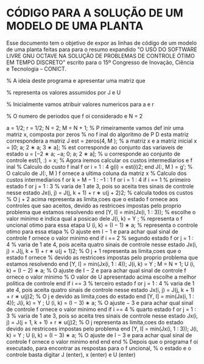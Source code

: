 # CÓDIGO PARA A SOLUÇÃO DE UM MODELO DE UMA PLANTA
Esse documento tem o objetivo de expor as linhas de código de um modelo de uma planta feitas para para o resumo expandido "O USO DO SOFTWARE LIVRE GNU OCTAVE NA SOLUÇÃO DE PROBLEMAS DE CONTROLE ÓTIMO EM TEMPO DISCRETO" escrito para o 15º Congresso de Inovação, Ciência e Tecnologia – CONICT.

% A ideia deste programa e apresentar uma matriz que

% representa os valores assumidos por J e U

% Inicialmente vamos atribuir valores numericos para a e r

% O numero de periodos que f oi considerado e N = 2

a = 1/2;
r = 1/2;
N = 2;
M = N + 1;
% P rimeiramente vamos def inir uma matriz x, composta por zeros
% no f inal do algoritmo de P D esta matriz correspondera a matriz J
est = zeros(4, M ); % a matriz x e a matriz inicial
x = [0; a; 2 ∗ a; 3 ∗ a]; % est corresponde ao conjunto das variaveis de estado
u = [−2 ∗ a; −a; 0; a; 2 ∗ a]; % u corresponde ao conjunto de controle
est(1, :) = x;
% Agora iremos calcular os custos intermediarios e f inal
% Calculo do custo f inal
f or i = 1 : 4
g(i) = est(i)2;
end
J(:, M ) = g′;
% O calculo de J(:, M ) f ornece a ultima coluna da matriz x
% Calculo dos custos intermediarios
f or k = M − 1 : −1 : 1
f or i = 1 : 4
if i == 1 % primeiro estado
f or j = 1 : 3 % varia de 1 ate 3, pois so aceita tres sinais de controle nesse estado
Jx(i, j) = J(j, k + 1) + r ∗ u(j + 2)2; % calcula todos os custos
% O j + 2 acima representa as limita¸coes que o estado f ornece aos controles que sao aceitos,
devido as restricoes impostas pelo proprio problema que estamos resolvendo
end
[Y, I] = min(Jx(i, 1 : 3)); % escolhe o valor minimo e indica qual a posicao dele
J(i, k) = Y ; % representa o f uncional otimo para essa etapa
U (i, k) = (I − 1) ∗ a; % representa o controle otimo para essa etapa
% O ajuste em I − 1 e para achar qual sinal de controle f ornece o valor minimo
end
if i == 2 % segundo estado
f or j = 1 : 4 % varia de 1 ate 4, pois aceita quatro sinais de controle nesse estado
Jx(i, j) = J(j, k + 1) + r ∗ u(j + 1)2;
% O j + 1 representa as limita¸coes que o estado f ornece
% devido as restricoes impostas pelo proprio problema que estamos resolvendo
end
[Y, I] = min(Jx(i, 1 : 4));
J(i, k) = Y ;
M = N + 1;
U (i, k) = (I − 2) ∗ a;
% O ajuste de I − 2 e para achar qual sinal de controle f ornece o valor minimo
% O valor de U apresentado acima escolhe a melhor politica de controle
end
if i == 3 % terceiro estado
f or j = 1 : 4 % varia de 1 ate 4, pois aceita quatro sinais de controle nesse estado
Jx(i, j) = J(j, k + 1) + r ∗ u(j)2;
% O j e devido as limita¸coes do estado
end
[Y, I] = min(Jx(i, 1 : 4));
J(i, k) = Y ;
U (i, k) = (I − 3) ∗ a;
% O ajuste − 3 e para achar qual sinal de controle f ornece o valor minimo
end
if i == 4 % quarto estado
f or j = 1 : 3 % varia de 1 ate 3, pois so aceita tres sinais de controle nesse estado
Jx(i, j) = J(j + 1, k + 1) + r ∗ u(j)2;
% O j representa as limita¸coes do estado devido as restricoes impostas pelo problema
end
[Y, I] = min(Jx(i, 1 : 3));
J(i, k) = Y ;
U (i, k) = (I − 3) ∗ a;
% O ajuste de I − 3 e para achar qual sinal de controle f ornece o valor minimo
end
end
end
% Depois que o programa f oi executado, para encontrar as respostas para o f uncional,
% o estado e o controle basta digitar J (enter), x (enter) e U (enter)
